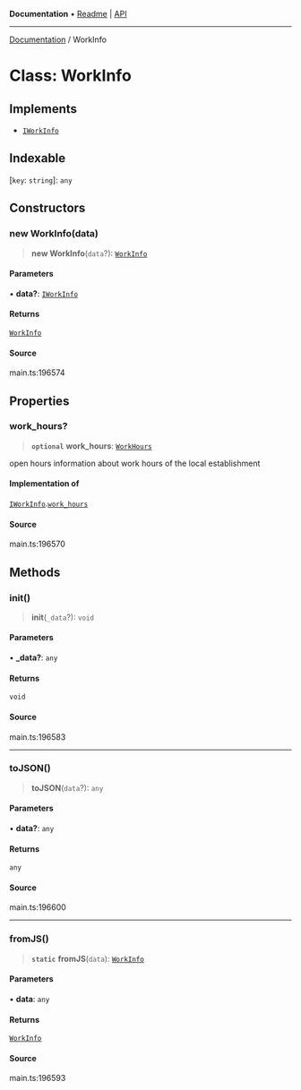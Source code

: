 **Documentation** • [Readme](../README.md) \| [API](../globals.md)

***

[Documentation](../README.md) / WorkInfo

# Class: WorkInfo

## Implements

- [`IWorkInfo`](../interfaces/IWorkInfo.md)

## Indexable

 \[`key`: `string`\]: `any`

## Constructors

### new WorkInfo(data)

> **new WorkInfo**(`data`?): [`WorkInfo`](WorkInfo.md)

#### Parameters

• **data?**: [`IWorkInfo`](../interfaces/IWorkInfo.md)

#### Returns

[`WorkInfo`](WorkInfo.md)

#### Source

main.ts:196574

## Properties

### work\_hours?

> **`optional`** **work\_hours**: [`WorkHours`](WorkHours.md)

open hours
information about work hours of the local establishment

#### Implementation of

[`IWorkInfo`](../interfaces/IWorkInfo.md).[`work_hours`](../interfaces/IWorkInfo.md#work_hours)

#### Source

main.ts:196570

## Methods

### init()

> **init**(`_data`?): `void`

#### Parameters

• **\_data?**: `any`

#### Returns

`void`

#### Source

main.ts:196583

***

### toJSON()

> **toJSON**(`data`?): `any`

#### Parameters

• **data?**: `any`

#### Returns

`any`

#### Source

main.ts:196600

***

### fromJS()

> **`static`** **fromJS**(`data`): [`WorkInfo`](WorkInfo.md)

#### Parameters

• **data**: `any`

#### Returns

[`WorkInfo`](WorkInfo.md)

#### Source

main.ts:196593
